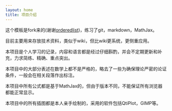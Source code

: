 ```yaml
---
layout: home
title: 项目介绍
---
```


这个模板是fork来的(谢谢[orderedlist][1])，练习了git，markdown，MathJax。

目前主要用来存放技术资料，类似于wiki，但比wiki更系统，更侧重应用。

本项目是个人学习的记录，内容和语言都是经过仔细斟酌，并会不定期更新和补充，力求简练、精确、重点突出。

本项目中的大部分表述在数学上都不是严格的，略去了一些为确保理论严密的论证条件，一般会在相关段落作出标注。

本项目中所有公式都是基于MathJax的，但由于版本不同，不能保证所有浏览器都能正常显示。

本项目中的所有插图都是本人亲手绘制的，采用的软件包括QtiPlot，GIMP等。

[1]:https://github.com/orderedlist "orderedlist"
